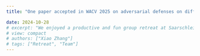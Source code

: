 ```yaml
---
title: "One paper accepted in WACV 2025 on adversarial defenses on diffusion models!"

date: 2024-10-28
# excerpt: "We enjoyed a productive and fun group retreat at Saarschleife."
# view: compact
# authors: ["Xiao Zhang"]
# tags: ["Retreat", "Team"]
---
```

